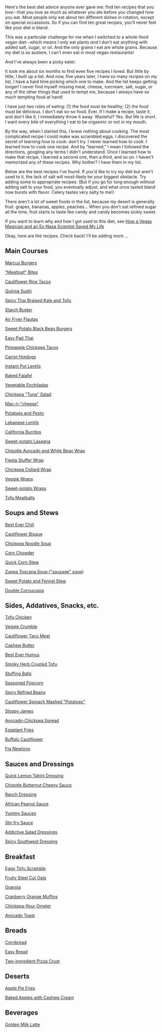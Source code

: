 Here's the best diet advice anyone ever gave me: find ten recipes that you *love*--that you love as much as whatever you ate before you changed how you eat. Most people only eat about ten different dishes in rotation, except on special occassions. So if you can find ten great recipes, you'll never feel like your diet is bland.

This was a particular challenge for me when I switched to a whole-food vegan diet--which means I only eat plants *and* I don't eat anything with added salt, sugar, or oil. And the only grains I eat are whole grains. Because my diet is so austere, I can't even eat in most vegan restaurants! 

*And* I've always been a picky eater. 

It took me about six months to find even five recipes I loved. But little by little, I built up a list. And now, five years later, I have so many recipes on my list, I have a hard time picking which one to make. And the list keeps getting longer! I never find myself missing meat, cheese, icecream, salt, sugar, or any of the other things that used to tempt me, because I always have so much tempting food at hand! 

I have just two rules of eating: (1) the food must be healthy; (2) the food must be delicious. I don't eat so-so food. Ever. If I make a recipe, taste it, and don't like it, I immediately throw it away. Wasteful? Yes. But life is short. I want every bite of everything I eat to be orgasmic or not in my mouth. 

By the way, when I started this, I knew nothing about cooking. The most complicated recipe I could make was scrambled eggs. I discovered the secret of learning how to cook: don't try. I never learned how to cook. I learned how to cook one recipe. And by "learned," I mean I followed the directions, googling any terms I didn't understand. Once I learned how to make that recipe, I learned a second one, then a third, and so on. I haven't memorized any of these recipes. Why bother? I have them in my list.

Below are the best recipes I've found. If you'd like to try my diet but aren't used to it, the lack of salt will most-likely be your biggest obstacle. Try adding some to appropriate recipes. (But if you go for long enough without adding salt to your food, you eventually adjust, and what once tasted bland now bursts with flavor. Celery tastes very salty to me!)

There aren't a lot of sweet foods in the list, because my desert is generally fruit: grapes, bananas, apples, peaches... When you don't eat refined sugar all the time, fruit starts to taste like candy and candy becomes sickly sweet.

If you want to learn why and how I got used to this diet, see [How a Vegas Magician and an Ex-Nasa Scientist Saved My Life](https://www.quora.com/q/vbajaohautkoraiz/how-a-vegas-magician-and-an-ex-nasa-scientist-saved-my-life)

Okay, here are the recipes. Check back! I'll be adding more ...

## Main Courses

[Marcus Burgers](marcus-burgers.md)

["Meatloaf" Bites](meatloaf-bites.md)

[Cauliflower Rice Tacos](cauliflower-rice-tacos.md)

[Quinoa Sushi](quinoa-sushi.md)

[Spicy Thai Braised Kale and Tofu](spicy-thai-braised-kale-and-tofu.md)

[Starch Buster](starch-buster.md)

[Air Fryer Flautas](air-fryer-flautas.md)

[Sweet Potato Black Bean Burgers](sweet-potato-black-bean-burgers.md)

[Easy Pad Thai](easy-pad-thai.md)

[Pineapple Chickpea Tacos](pineapple-chickpea-tacos.md)

[Carrot Hotdogs](carrot-hotdogs.md)

[Instant Pot Lentils](instant-pot-lentils.md)

[Baked Falafel](baked-falafel.md)

[Vegetable Enchiladas](vegetable-enchiladas.md)

[Chickpea "Tuna" Salad](chickpea-tuna-salad.md)

[Mac-n-"cheese"](mac-n-cheese.md)

[Potatoes and Pesto](potatoes-and-pesto.md)

[Lebanese Lentils](lebanese-lentils.md)

[California Burritos](california-burritos.md)

[Sweet-potato Lasagna](sweet-potato-lasagna.md)

[Chipotle Avocado and White Bean Wrap](chipotle-avocado-and-white-bean-wrap.md)

[Fiesta Stuffer Wrap](fiesta-stuffer-wrap.md)

[Chickpea Collard Wrap](chickpea-collard-wrap.md)

[Veggie Wraps](veggie-wraps.md)

[Sweet-potato Wraps](sweet-potato-wraps.md)

[Tofu Meatballs](tofu-meatballs.md)

## Soups and Stews

[Best Ever Chili](best-ever-chili.md)

[Cauliflower Bisque](cauliflower-bisque.md)

[Chickpea Noodle Soup](chickpea-noodle-soup.md)

[Corn Chowder](corn-chowder.md)

[Quick Corn Stew](quick-corn-stew.md)

[Zuppa Toscana Soup ("sausage" soup)](zuppa-toscana-soup.md)

[Sweet Potato and Fennel Stew](sweet-potato-and-fennel-stew.md)

[Double Cornucopia](double-cornucopia.md)

## Sides, Addatives, Snacks, etc.

[Tofu Chicken](tofu-chicken.md)

[Veggie Crumble](veggie-crumble.md)

[Cauliflower Taco Meat](cauliflower-taco-meat.md)

[Cashew Butter](cashew-butter.md)

[Best Ever Humus](best-ever-humus.md)

[Smoky Herb Crusted Tofu](smoky-herb-crusted-tofu.md)

[Stuffing Balls](stuffing-balls.md)

[Seasoned Popcorn](seasoned-popcorn.md)

[Spicy Refried Beans](spicy-refried-beans.md)

[Cauliflower Spinach Mashed "Potatoes"](cauliflower-spinach-mashed-potatoes.md)

[Sloppy James](sloppy-james.md)

[Avocado-Chickpea Spread](avocado-chickpea-spread.md)

[Eggplant Fries](eggplant-fries.md)

[Buffalo Cauliflower](buffalo-cauliflower.md)

[Fig Newtons](fig-newtons.md)

## Sauces and Dressings

[Quick Lemon Tahini Dressing](quick-lemon-tahini-dressing.md)

[Chipotle Butternut Cheesy Sauce](chipotle-butternet-cheesy-sauce.md)

[Ranch Dressing](ranch-dressing.md)

[African Peanut Sauce](african-peanut-sauce.md)

[Yummy Sauces](yummy-sauces.md)

[Stir-fry Sauce](stir-fry-sauce.md)

[Addictive Salad Dressings](addictive-salad-dressings.md)

[Spicy Southwest Dressing](spicy-southwest-dressing.md)

## Breakfast

[Eggy Tofu Scramble](eggy-tofu-scramble.md)

[Fruity Steel Cut Oats](fruity-steel-cut-oatmeal.md)

[Granola](granola.md)

[Cranberry Orange Muffins](cranberry-orange-muffins.md)

[Chickpea-flour Omelet](chickpea-flour-omelet.md)

[Avocado Toast](avocado-toast.md)

## Breads

[Cornbread](cornbread.md)

[Easy Bread](easy-bread.md)

[Two-ingredient Pizza Crust](two-ingredient-pizza-crust.md)

## Deserts

[Apple Pie Fries](apple-pie-fries.md)

[Baked Apples with Cashew Cream](baked-apples-with-cashew-cream.md)

## Beverages

[Golden Milk Latte](golden-milk-latte.md)


